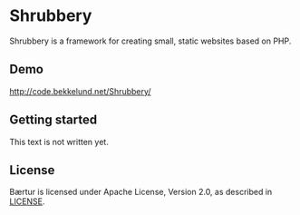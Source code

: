 # Shrubbery

Shrubbery is a framework for creating small, static websites based on PHP.

## Demo

http://code.bekkelund.net/Shrubbery/ 

## Getting started

This text is not written yet.

## License

Bærtur is licensed under Apache License, Version 2.0, as described in [LICENSE](https://github.com/MartinBekkelund/Baertur/blob/master/LICENSE.md).
